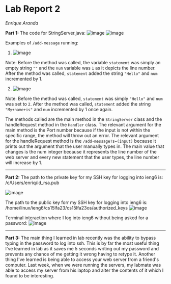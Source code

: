 Lab Report 2
============
_Enrique Aranda_

__Part 1:__
The code for StringServer.java: 
![image](https://github.com/earanda4/cse-15l-lab-report/assets/130427635/37708b63-b347-4151-b86f-ca588478fdc3)
![image](https://github.com/earanda4/cse-15l-lab-report/assets/130427635/5a1d9302-d114-4251-a123-04393f88d485)

Examples of `/add-message` running: 
1. ![image](https://github.com/earanda4/cse-15l-lab-report/assets/130427635/326f2e53-23ca-4aaa-929c-3e923ef52c77)


Note:
Before the method was called, the variable `statement` was simply an empty string `""` and the `num` variable was `1` as it depicts the line number.
After the method was called, `statement` added the string `"Hello"` and `num` incremented by 1.

   
2. ![image](https://github.com/earanda4/cse-15l-lab-report/assets/130427635/e9cef560-6d0d-49f4-894c-b08930d00465)


Note: Before the method was called, `statement` was simply `"Hello"` and `num` was set to `2`. After the method was called, `statement` added the string `"My+name+is"` and `num` incremented by 1 once again.


The methods called are the main method in the `StringServer` class and the handleRequest method in the `Handler` class.
The relevant argument for the main method is the Port number because if the input is not within the specific range, the method will throw out an error. The relevant argument for the handleRequest method is the `/add-message?s=(input)` because it prints out the argument that the user manually types in.
The main value that changes is the num integer because it represents the line number of the web server and every new statement that the user types, the line number will increase by 1.

---
__Part 2:__
The path to the private key for my SSH key for logging into ieng6 is: /c/Users/enriq/id_rsa.pub

![image](https://github.com/earanda4/cse-15l-lab-report/assets/130427635/3c620aaa-f971-49a7-91b2-0516cd26e86f)

The path to the public key forr my SSH key for logging into ieng6 is: /home/linux/ieng6/cs15lfa23/cs15lfa23os/authorized_keys
![image](https://github.com/earanda4/cse-15l-lab-report/assets/130427635/ccf19b1a-0cda-4088-98a5-c3d24fcaf3f3)



Terminal interaction where I log into ieng6 without being asked for a password:
![image](https://github.com/earanda4/cse-15l-lab-report/assets/130427635/9a5c7d48-74e8-45e8-9056-74385b6f7140)

---
__Part 3:__
The main thing I learned in lab recently was the ability to bypass typing in the password to log into ssh. This is by far the most useful thing I've learned in lab as it saves me 5 seconds writing out my password and prevents any chance of me getting it wrong having to retype it. Another thing I've learned is being able to access your web server from a friend's computer. Last week, when we were running the servers, my labmate was able to access my server from his laptop and alter the contents of it which I found to be interesting.
